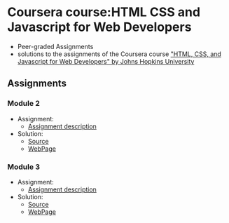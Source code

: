# Coursera course:HTML CSS and Javascript for Web Developers
* Peer-graded Assignments
* solutions to the assignments of the Coursera course
["HTML, CSS, and Javascript for Web Developers" by Johns Hopkins University](https://www.coursera.org/learn/html-css-javascript-for-web-developers)

## Assignments

### Module 2
* Assignment:
   * <a href="./assignments/Assignment-2.md" target="_blank">Assignment description</a>
* Solution:
   * [Source](./Week2Module2Solution/)
   * [WebPage](https://mohamedelfal.github.io/Coursera-course-HTML-CSS-and-Javascript-for-Web-Developers/Week2Module2Solution/index.html)
### Module 3
* Assignment:
   * <a href="Assignment-3/Assignment-3.md" target="_blank">Assignment description</a>
* Solution:
   * [Source](./week-3-module-3-solution/)
   * [WebPage](https://mohamedelfal.github.io/Coursera-course-HTML-CSS-and-Javascript-for-Web-Developers/week-3-module-3-solution/index.html)

